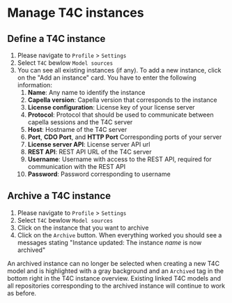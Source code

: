 <!--
 ~ SPDX-FileCopyrightText: Copyright DB Netz AG and the capella-collab-manager contributors
 ~ SPDX-License-Identifier: Apache-2.0
 -->

# Manage T4C instances

## Define a T4C instance

1.  Please navigate to `Profile` > `Settings`
1.  Select `T4C` bewlow `Model sources`
1.  You can see all existing instances (if any). To add a new instance, click
    on the "Add an instance" card. You have to enter the following information:
    <!-- prettier-ignore -->
    1. **Name**: Any name to identify the instance
    1. **Capella version**: Capella version that corresponds to the instance
    1. **License configuration**: License key of your license server
    1. **Protocol**: Protocol that should be used to communicate between
    capella sessions and the T4C server
    1. **Host**: Hostname of the T4C server
    1. **Port**, **CDO Port**, and **HTTP Port** Corresponding ports of your server
    1. **License server API**: License server API url
    1. **REST API**: REST API URL of the T4C server
    1. **Username**: Username with access to the REST API, required for communication
    with the REST API
    1. **Password**: Password corresponding to username

## Archive a T4C instance

1.  Please navigate to `Profile` > `Settings`
1.  Select `T4C` bewlow `Model sources`
1.  Click on the instance that you want to archive
1.  Click on the `Archive` button. When everything worked you should see a
    messages stating "Instance updated: The instance _name_ is now archived"

An archived instance can no longer be selected when creating a new T4C model
and is highlighted with a gray background and an `Archived` tag in the bottom
right in the T4C instance overview. Existing linked T4C models and all
repositories corresponding to the archived instance will continue to work as
before.
